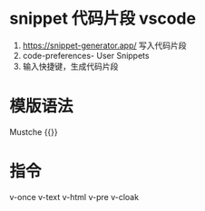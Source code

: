 # snippet 代码片段 vscode

1.  https://snippet-generator.app/ 写入代码片段
2. code-preferences- User Snippets
3. 输入快捷键，生成代码片段

# 模版语法
Mustche {{}}

# 指令
v-once
v-text
v-html
v-pre
v-cloak
